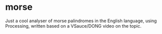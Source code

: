 # morse
Just a cool analyser of morse palindromes in the English language, using Processing, written based on a VSauce/DONG video on the topic.
